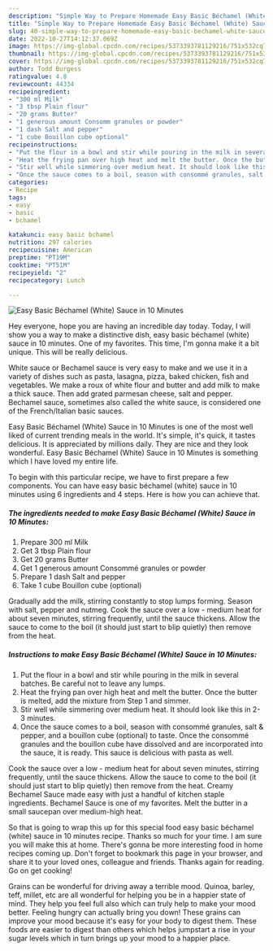 ```yaml
---
description: "Simple Way to Prepare Homemade Easy Basic Béchamel (White) Sauce in 10 Minutes"
title: "Simple Way to Prepare Homemade Easy Basic Béchamel (White) Sauce in 10 Minutes"
slug: 40-simple-way-to-prepare-homemade-easy-basic-bechamel-white-sauce-in-10-minutes
date: 2022-10-27T14:12:37.069Z
image: https://img-global.cpcdn.com/recipes/5373393781129216/751x532cq70/easy-basic-bechamel-white-sauce-in-10-minutes-recipe-main-photo.jpg
thumbnail: https://img-global.cpcdn.com/recipes/5373393781129216/751x532cq70/easy-basic-bechamel-white-sauce-in-10-minutes-recipe-main-photo.jpg
cover: https://img-global.cpcdn.com/recipes/5373393781129216/751x532cq70/easy-basic-bechamel-white-sauce-in-10-minutes-recipe-main-photo.jpg
author: Todd Burgess
ratingvalue: 4.8
reviewcount: 44334
recipeingredient:
- "300 ml Milk"
- "3 tbsp Plain flour"
- "20 grams Butter"
- "1 generous amount Consomm granules or powder"
- "1 dash Salt and pepper"
- "1 cube Bouillon cube optional"
recipeinstructions:
- "Put the flour in a bowl and stir while pouring in the milk in several batches. Be careful not to leave any lumps."
- "Heat the frying pan over high heat and melt the butter. Once the butter is melted, add the mixture from Step 1 and simmer."
- "Stir well while simmering over medium heat. It should look like this in 2-3 minutes."
- "Once the sauce comes to a boil, season with consommé granules, salt &amp; pepper, and a bouillon cube (optional) to taste. Once the consommé granules and the bouillon cube have dissolved and are incorporated into the sauce, it is ready. This sauce is delicious with pasta as well."
categories:
- Recipe
tags:
- easy
- basic
- bchamel

katakunci: easy basic bchamel 
nutrition: 297 calories
recipecuisine: American
preptime: "PT19M"
cooktime: "PT51M"
recipeyield: "2"
recipecategory: Lunch

---
```



![Easy Basic Béchamel (White) Sauce in 10 Minutes](https://img-global.cpcdn.com/recipes/5373393781129216/751x532cq70/easy-basic-bechamel-white-sauce-in-10-minutes-recipe-main-photo.jpg)

Hey everyone, hope you are having an incredible day today. Today, I will show you a way to make a distinctive dish, easy basic béchamel (white) sauce in 10 minutes. One of my favorites. This time, I'm gonna make it a bit unique. This will be really delicious.

White sauce or Bechamel sauce is very easy to make and we use it in a variety of dishes such as pasta, lasagna, pizza, baked chicken, fish and vegetables. We make a roux of white flour and butter and add milk to make a thick sauce. Then add grated parmesan cheese, salt and pepper. Bechamel sauce, sometimes also called the white sauce, is considered one of the French/Italian basic sauces.

Easy Basic Béchamel (White) Sauce in 10 Minutes is one of the most well liked of current trending meals in the world. It's simple, it's quick, it tastes delicious. It is appreciated by millions daily. They are nice and they look wonderful. Easy Basic Béchamel (White) Sauce in 10 Minutes is something which I have loved my entire life.


To begin with this particular recipe, we have to first prepare a few components. You can have easy basic béchamel (white) sauce in 10 minutes using 6 ingredients and 4 steps. Here is how you can achieve that.

<!--inarticleads1-->

##### The ingredients needed to make Easy Basic Béchamel (White) Sauce in 10 Minutes:

1. Prepare 300 ml Milk
1. Get 3 tbsp Plain flour
1. Get 20 grams Butter
1. Get 1 generous amount Consommé granules or powder
1. Prepare 1 dash Salt and pepper
1. Take 1 cube Bouillon cube (optional)


Gradually add the milk, stirring constantly to stop lumps forming. Season with salt, pepper and nutmeg. Cook the sauce over a low - medium heat for about seven minutes, stirring frequently, until the sauce thickens. Allow the sauce to come to the boil (it should just start to blip quietly) then remove from the heat. 

<!--inarticleads2-->

##### Instructions to make Easy Basic Béchamel (White) Sauce in 10 Minutes:

1. Put the flour in a bowl and stir while pouring in the milk in several batches. Be careful not to leave any lumps.
1. Heat the frying pan over high heat and melt the butter. Once the butter is melted, add the mixture from Step 1 and simmer.
1. Stir well while simmering over medium heat. It should look like this in 2-3 minutes.
1. Once the sauce comes to a boil, season with consommé granules, salt &amp; pepper, and a bouillon cube (optional) to taste. Once the consommé granules and the bouillon cube have dissolved and are incorporated into the sauce, it is ready. This sauce is delicious with pasta as well.


Cook the sauce over a low - medium heat for about seven minutes, stirring frequently, until the sauce thickens. Allow the sauce to come to the boil (it should just start to blip quietly) then remove from the heat. Creamy Bechamel Sauce made easy with just a handful of kitchen staple ingredients. Bechamel Sauce is one of my favorites. Melt the butter in a small saucepan over medium-high heat. 

So that is going to wrap this up for this special food easy basic béchamel (white) sauce in 10 minutes recipe. Thanks so much for your time. I am sure you will make this at home. There's gonna be more interesting food in home recipes coming up. Don't forget to bookmark this page in your browser, and share it to your loved ones, colleague and friends. Thanks again for reading. Go on get cooking!

Grains can be wonderful for driving away a terrible mood. Quinoa, barley, teff, millet, etc are all wonderful for helping you be in a happier state of mind. They help you feel full also which can truly help to make your mood better. Feeling hungry can actually bring you down! These grains can improve your mood because it's easy for your body to digest them. These foods are easier to digest than others which helps jumpstart a rise in your sugar levels which in turn brings up your mood to a happier place.
